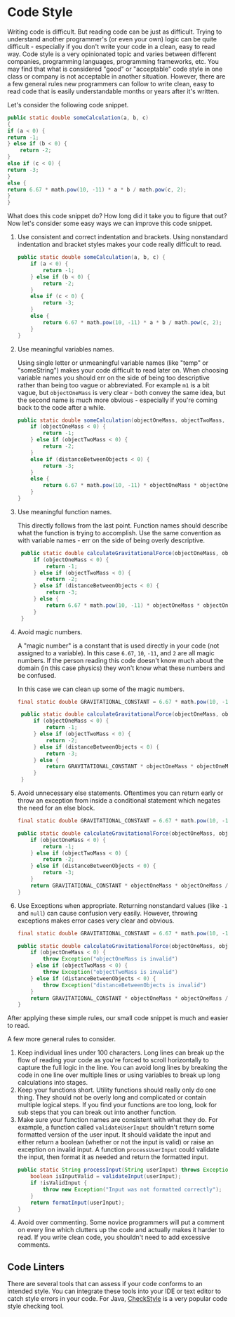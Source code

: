 # Code Style

Writing code is difficult. But reading code can be just as difficult. Trying to understand another programmer's
(or even your own) logic can be quite difficult - especially if you don't write your code in a clean, easy to
read way. Code style is a very opinionated topic and varies between different companies, programming languages,
programming frameworks, etc. You may find that what is considered "good" or "acceptable" code style in one class
or company is not acceptable in another situation. However, there are a few general rules new programmers can
follow to write clean, easy to read code that is easily understandable months or years after it's written.

Let's consider the following code snippet.
```Java
public static double someCalculation(a, b, c)
{
if (a < 0) {
return -1;
} else if (b < 0) {
    return -2;
}
else if (c < 0) {
return -3;
}
else {
return 6.67 * math.pow(10, -11) * a * b / math.pow(c, 2);
}
}
```

What does this code snippet do? How long did it take you to figure that out? Now let's consider some easy ways
we can improve this code snippet.

1. Use consistent and correct indentation and brackets. Using nonstandard indentation and bracket styles makes
   your code really difficult to read.
    ```Java
    public static double someCalculation(a, b, c) {
        if (a < 0) {
            return -1;
        } else if (b < 0) {
            return -2;
        }
        else if (c < 0) {
            return -3;
        }
        else {
            return 6.67 * math.pow(10, -11) * a * b / math.pow(c, 2);
        }
    }
    ```
2. Use meaningful variables names.

   Using single letter or unmeaningful variable names (like "temp" or "someString") makes your code difficult to
   read later on. When choosing variable names you should err on the side of being too descriptive rather than
   being too vague or abbreviated. For example `m1` is a bit vague, but `objectOneMass` is very clear - both
   convey the same idea, but the second name is much more obvious - especially if you're coming back to the code
   after a while.
    ```Java
    public static double someCalculation(objectOneMass, objectTwoMass, distanceBetweenObjects) {
        if (objectOneMass < 0) {
            return -1;
        } else if (objectTwoMass < 0) {
            return -2;
        }
        else if (distanceBetweenObjects < 0) {
            return -3;
        }
        else {
            return 6.67 * math.pow(10, -11) * objectOneMass * objectOneMass / math.pow(distanceBetweenObjects, 2);
        }
    }
    ```
3. Use meaningful function names.

   This directly follows from the last point. Function names should describe what
   the function is trying to accomplish. Use the same convention as with variable names - err on the side of
   being overly descriptive.
   ```Java
    public static double calculateGravitationalForce(objectOneMass, objectTwoMass, distanceBetweenObjects) {
        if (objectOneMass < 0) {
            return -1;
        } else if (objectTwoMass < 0) {
            return -2;
        } else if (distanceBetweenObjects < 0) {
            return -3;
        } else {
            return 6.67 * math.pow(10, -11) * objectOneMass * objectOneMass / math.pow(distanceBetweenObjects, 2);
        }
    }
    ```
4. Avoid magic numbers.

   A "magic number" is a constant that is used directly in your code (not assigned to a
   variable). In this case `6.67`, `10`, `-11`, and `2` are all magic numbers. If the person reading this code
   doesn't know much about the domain (in this case physics) they won't know what these numbers and be confused.

   In this case we can clean up some of the magic numbers.
   ```Java
   final static double GRAVITATIONAL_CONSTANT = 6.67 * math.pow(10, -11);

    public static double calculateGravitationalForce(objectOneMass, objectTwoMass, distanceBetweenObjects) {
        if (objectOneMass < 0) {
            return -1;
        } else if (objectTwoMass < 0) {
            return -2;
        } else if (distanceBetweenObjects < 0) {
            return -3;
        } else {
            return GRAVITATIONAL_CONSTANT * objectOneMass * objectOneMass / math.pow(distanceBetweenObjects, 2);
        }
    }
    ```
5. Avoid unnecessary else statements. Oftentimes you can return early or throw an exception from inside a
   conditional statement which negates the need for an else block.
    ```Java
   final static double GRAVITATIONAL_CONSTANT = 6.67 * math.pow(10, -11);

    public static double calculateGravitationalForce(objectOneMass, objectTwoMass, distanceBetweenObjects) {
        if (objectOneMass < 0) {
            return -1;
        } else if (objectTwoMass < 0) {
            return -2;
        } else if (distanceBetweenObjects < 0) {
            return -3;
        }
        return GRAVITATIONAL_CONSTANT * objectOneMass * objectOneMass / math.pow(distanceBetweenObjects, 2);
    }
    ```
6. Use Exceptions when appropriate. Returning nonstandard values (like `-1` and `null`) can cause confusion very
   easily. However, throwing exceptions makes error cases very clear and obvious.
    ```Java
   final static double GRAVITATIONAL_CONSTANT = 6.67 * math.pow(10, -11);

    public static double calculateGravitationalForce(objectOneMass, objectTwoMass, distanceBetweenObjects) throws Exception {
        if (objectOneMass < 0) {
            throw Exception("objectOneMass is invalid")
        } else if (objectTwoMass < 0) {
            throw Exception("objectTwoMass is invalid")
        } else if (distanceBetweenObjects < 0) {
            throw Exception("distanceBetweenObjects is invalid")
        }
        return GRAVITATIONAL_CONSTANT * objectOneMass * objectOneMass / math.pow(distanceBetweenObjects, 2);
    }
    ```

After applying these simple rules, our small code snippet is much and easier to read.

A few more general rules to consider.
1. Keep individual lines under 100 characters. Long lines can break up the flow of reading your code as you're
   forced to scroll horizontally to capture the full logic in the line. You can avoid long lines by breaking the
   code in one line over multiple lines or using variables to break up long calculations into stages.
2. Keep your functions short. Utility functions should really only do one thing. They should not be overly long
   and complicated or contain multiple logical steps. If you find your functions are too long, look for sub steps
   that you can break out into another function.
3. Make sure your function names are consistent with what they do. For example, a function called
   `validateUserInput` shouldn't return some formatted version of the user input. It should validate the input
   and either return a boolean (whether or not the input is valid) or raise an exception on invalid input. A
   function `processUserInput` could validate the input, then format it as needed and return the formatted
   input.
   ```Java
   public static String processInput(String userInput) throws Exception {
       boolean isInputValid = validateInput(userInput);
       if !isValidInput {
           throw new Exception("Input was not formatted correctly");
       }
       return formatInput(userInput);
   }
   ```
4. Avoid over commenting. Some novice programmers will put a comment on every line which clutters up the code and
   actually makes it harder to read. If you write clean code, you shouldn't need to add excessive comments.

## Code Linters

There are several tools that can assess if your code conforms to an intended style. You can integrate these tools
into your IDE or text editor to catch style errors in your code. For Java,
[CheckStyle](https://checkstyle.sourceforge.io) is a very popular code style checking tool.
